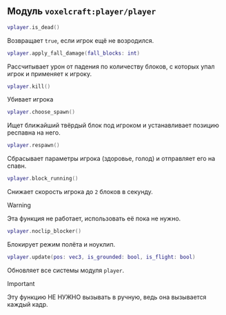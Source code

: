 ## Модуль `voxelcraft:player/player`

```lua
vplayer.is_dead()
```

Возвращает `true`, если игрок ещё не возродился.

```lua
vplayer.apply_fall_damage(fall_blocks: int)
```

Рассчитывает урон от падения по количеству блоков, с которых упал игрок и 
применяет к игроку.

```lua
vplayer.kill()
```

Убивает игрока

```lua
vplayer.choose_spawn()
```

Ищет ближайший твёрдый блок под игроком и устанавливает позицию респавна на 
него.

```lua
vplayer.respawn()
```

Сбрасывает параметры игрока (здоровье, голод) и отправляет его на спавн.

```lua
vplayer.block_running()
```

Снижает скорость игрока до `2` блоков в секунду.

> [!WARNING]
> Эта функция не работает, использовать её пока не нужно.

```lua
vplayer.noclip_blocker()
```

Блокирует режим полёта и ноуклип.  

```lua
vplayer.update(pos: vec3, is_grounded: bool, is_flight: bool)
```

Обновляет все системы модуля `player`.

> [!IMPORTANT]
> Эту функцию НЕ НУЖНО вызывать в ручную, ведь она вызывается каждый кадр. 
